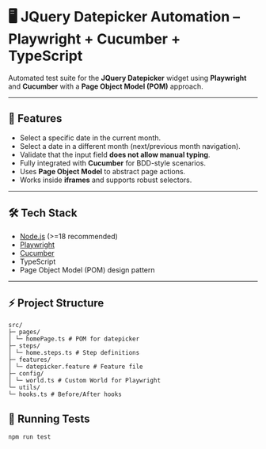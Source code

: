 # 🖥️ JQuery Datepicker Automation – Playwright + Cucumber + TypeScript

Automated test suite for the **JQuery Datepicker** widget using **Playwright** and **Cucumber** with a **Page Object Model (POM)** approach.

---

## 🔹 Features

- Select a specific date in the current month.
- Select a date in a different month (next/previous month navigation).
- Validate that the input field **does not allow manual typing**.
- Fully integrated with **Cucumber** for BDD-style scenarios.
- Uses **Page Object Model** to abstract page actions.
- Works inside **iframes** and supports robust selectors.

---

## 🛠️ Tech Stack

- [Node.js](https://nodejs.org/) (>=18 recommended)
- [Playwright](https://playwright.dev/)
- [Cucumber](https://cucumber.io/)
- TypeScript
- Page Object Model (POM) design pattern

---

## ⚡ Project Structure

```
src/
├─ pages/
│ └─ homePage.ts # POM for datepicker
├─ steps/
│ └─ home.steps.ts # Step definitions
├─ features/
│ └─ datepicker.feature # Feature file
├─ config/
│ └─ world.ts # Custom World for Playwright
└─ utils/
└─ hooks.ts # Before/After hooks
```
## 📝 Running Tests

```
npm run test
```



